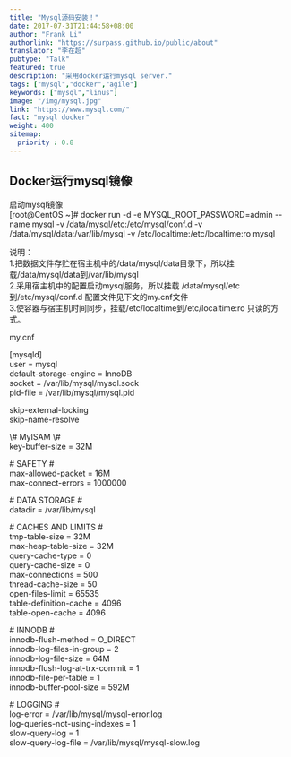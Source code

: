 ```yaml
---
title: "Mysql源码安装！"
date: 2017-07-31T21:44:58+08:00
author: "Frank Li"
authorlink: "https://surpass.github.io/public/about"
translator: "李在超"
pubtype: "Talk"
featured: true
description: "采用docker运行mysql server."
tags: ["mysql","docker","agile"]
keywords: ["mysql","linus"]
image: "/img/mysql.jpg"
link: "https://www.mysql.com/"
fact: "mysql docker"
weight: 400
sitemap:
  priority : 0.8
---
```

 

						
Docker运行mysql镜像						
-------------------
						
启动mysql镜像						
        [root@CentOS ~]\# docker run -d -e MYSQL_ROOT_PASSWORD=admin --name mysql -v /data/mysql/etc:/etc/mysql/conf.d -v /data/mysql/data:/var/lib/mysql -v /etc/localtime:/etc/localtime:ro mysql 						
						
						
说明：						
1.把数据文件存贮在宿主机中的/data/mysql/data目录下，所以挂载/data/mysql/data到/var/lib/mysql						
2.采用宿主机中的配置启动mysql服务，所以挂载 /data/mysql/etc到/etc/mysql/conf.d 配置文件见下文的my.cnf文件						
3.使容器与宿主机时间同步，挂载/etc/localtime到/etc/localtime:ro  只读的方式。						
						
						
						
						
						
my.cnf 						
						
 						
[mysqld]						
user = mysql						
default-storage-engine = InnoDB						
socket = /var/lib/mysql/mysql.sock 						
pid-file = /var/lib/mysql/mysql.pid 						
						
skip-external-locking						
skip-name-resolve						
						
\\# MyISAM \\# 						
key-buffer-size                = 32M 						
  						
\# SAFETY \# 						
max-allowed-packet            = 16M 						
max-connect-errors            = 1000000 						
  						
\# DATA STORAGE \# 						
datadir                        = /var/lib/mysql						
  						
\# CACHES AND LIMITS \# 						
tmp-table-size                = 32M 						
max-heap-table-size            = 32M 						
query-cache-type              = 0 						
query-cache-size              = 0 						
max-connections                = 500 						
thread-cache-size              = 50 						
open-files-limit              = 65535 						
table-definition-cache        = 4096 						
table-open-cache              = 4096 						
  						
\# INNODB \# 						
innodb-flush-method            = O_DIRECT 						
innodb-log-files-in-group      = 2 						
innodb-log-file-size          = 64M 						
innodb-flush-log-at-trx-commit = 1 						
innodb-file-per-table          = 1 						
innodb-buffer-pool-size        = 592M 						
  						
\# LOGGING \# 						
log-error                      = /var/lib/mysql/mysql-error.log 						
log-queries-not-using-indexes  = 1 						
slow-query-log                = 1 						
slow-query-log-file            = /var/lib/mysql/mysql-slow.log						
